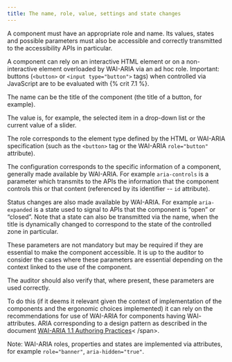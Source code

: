 ```yaml
---
title: The name, role, value, settings and state changes
---
```


A component must have an appropriate role and name. Its values, states and possible parameters must also be accessible and correctly transmitted to the accessibility APIs in particular.

A component can rely on an interactive HTML element or on a non-interactive element overloaded by WAI-ARIA via an ad hoc role. Important: buttons (`<button>` or `<input type="button">` tags) when controlled via JavaScript are to be evaluated with {% crit 7.1 %}.

The name can be the title of the component (the title of a button, for example).

The value is, for example, the selected item in a drop-down list or the current value of a slider.

The role corresponds to the element type defined by the HTML or WAI-ARIA specification (such as the `<button>` tag or the WAI-ARIA `role="button"` attribute).

The configuration corresponds to the specific information of a component, generally made available by WAI-ARIA. For example `aria-controls` is a parameter which transmits to the APIs the information that the component controls this or that content (referenced by its identifier -- `id` attribute).

Status changes are also made available by WAI-ARIA. For example `aria-expanded` is a state used to signal to APIs that the component is “open” or “closed”. Note that a state can also be transmitted via the name, when the title is dynamically changed to correspond to the state of the controlled zone in particular.

These parameters are not mandatory but may be required if they are essential to make the component accessible. It is up to the auditor to consider the cases where these parameters are essential depending on the context linked to the use of the component.

The auditor should also verify that, where present, these parameters are used correctly.

To do this (if it deems it relevant given the context of implementation of the components and the ergonomic choices implemented) it can rely on the recommendations for use of WAI-ARIA for components having WAI- attributes. ARIA corresponding to a design pattern as described in the document <span lang="en">[WAI-ARIA 1.1 Authoring Practices](http://www.w3.org/TR/wai-aria-practices/)< /span>.

Note: WAI-ARIA roles, properties and states are implemented via attributes, for example `role="banner"`, `aria-hidden="true"`.
